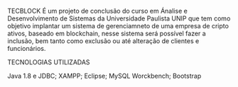 TECBLOCK É um projeto de conclusão do curso em Ánalise e Desenvolvimento de Sistemas da Universidade Paulista UNIP que tem como objetivo implantar um sistema de gerenciamneto de uma empresa de cripto ativos, baseado em blockchain, nesse sistema será possível fazer a inclusão, bem tanto como exclusão ou até alteração de clientes e funcionários.

TECNOLOGIAS UTILIZADAS

Java 1.8 e JDBC;
XAMPP;
Eclipse;
MySQL Worckbench;
Bootstrap
